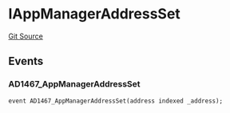 # IAppManagerAddressSet
[Git Source](https://github.com/thrackle-io/rules-engine/blob/bcad51a5d60a6bc42c4bd815f4a14c769889cdc7/src/common/IEvents.sol)


## Events
### AD1467_AppManagerAddressSet

```solidity
event AD1467_AppManagerAddressSet(address indexed _address);
```

